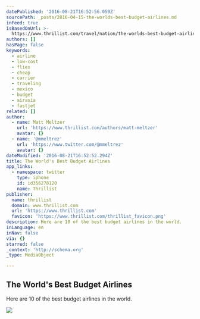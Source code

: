 ```yaml
---
datePublished: '2016-08-21T16:52:56.059Z'
sourcePath: _posts/2016-04-15-the-worlds-best-budget-airlines.md
inFeed: true
isBasedOnUrl: >-
  https://www.thrillist.com/travel/nation/the-worlds-best-budget-airlines-southwest-easyjet-icelandair/travel
authors: []
hasPage: false
keywords:
  - airline
  - low-cost
  - flies
  - cheap
  - carrier
  - traveling
  - mexico
  - budget
  - airasia
  - fastjet
related: []
author:
  - name: Matt Meltzer
    url: 'https://www.thrillist.com/authors/matt-meltzer'
    avatar: {}
  - name: '@mmeltrez'
    url: 'https://www.twitter.com/@mmeltrez'
    avatar: {}
dateModified: '2016-08-21T16:52:52.294Z'
title: The World's Best Budget Airlines
app_links:
  - namespace: twitter
    type: iphone
    id: id356278120
    name: Thrillist
publisher:
  name: thrillist
  domain: www.thrillist.com
  url: 'https://www.thrillist.com'
  favicon: 'https://www.thrillist.com/thrillist_favicon.png'
description: Here are 10 of the best budget airlines in the world.
inLanguage: en
inNav: false
via: {}
starred: false
_context: 'http://schema.org'
_type: MediaObject

---
```

<article style=""><h1>The World's Best Budget Airlines</h1><p>Here are 10 of the best budget airlines in the world.</p><img src="https://s3-us-west-2.amazonaws.com/the-grid-img/p/50f3082041c9f4d9872cb6ecfb9f3f494f138013.jpg" /></article>